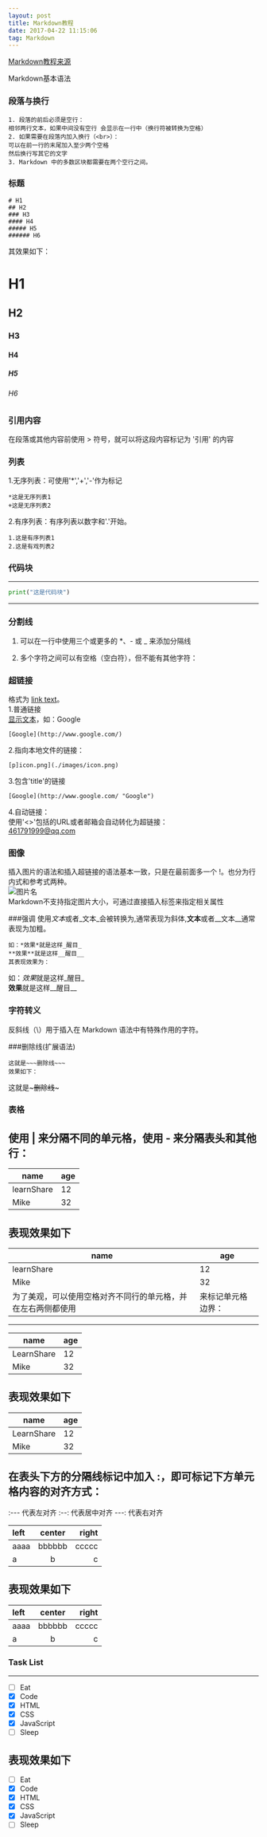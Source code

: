 ```yaml
---
layout: post
title: Markdown教程
date: 2017-04-22 11:15:06 
tag: Markdown
---
```


[Markdown教程来源](http://xianbai.me/learn-md/article/about/readme.html)  

Markdown基本语法
### 段落与换行
```
1. 段落的前后必须是空行：
相邻两行文本，如果中间没有空行 会显示在一行中（换行符被转换为空格）
2. 如果需要在段落内加入换行（<br>）：
可以在前一行的末尾加入至少两个空格
然后换行写其它的文字
3. Markdown 中的多数区块都需要在两个空行之间。
```
### 标题
```
# H1
## H2
### H3
#### H4
##### H5
###### H6
```
其效果如下：  

# H1
## H2
### H3
#### H4
##### H5
###### H6

### 引用内容
在段落或其他内容前使用 > 符号，就可以将这段内容标记为 '引用' 的内容

### 列表
1.无序列表：可使用'*','+','-'作为标记
```
*这是无序列表1
+这是无序列表2
```

2.有序列表：有序列表以数字和'.'开始。
```
1.这是有序列表1
2.这是有戏列表2
```

### 代码块
---
```python
print("这是代码块")
```
---

### 分割线
1. 可以在一行中使用三个或更多的 *、- 或 _ 来添加分隔线

2. 多个字符之间可以有空格（空白符），但不能有其他字符：



### 超链接
格式为 [link text](URL 'title text')。  
1.普通链接  
[显示文本](URL)，如：Google  
```
[Google](http://www.google.com/)
```

2.指向本地文件的链接：  
```
[p]icon.png](./images/icon.png)
```
3.包含'title'的链接
```
[Google](http://www.google.com/ "Google")
```
4.自动链接：  
使用'<>'包括的URL或者邮箱会自动转化为超链接：  
<461791999@qq.com>

### 图像
插入图片的语法和插入超链接的语法基本一致，只是在最前面多一个 !。也分为行内式和参考式两种。  
![图片名](url)  
Markdown不支持指定图片大小，可通过直接插入<img/>标签来指定相关属性

###强调
使用*文本*或者_文本_会被转换为<em></em>,通常表现为斜体,**文本**或者__文本__通常表现为加粗。  
```
如：*效果*就是这样_醒目_  
**效果**就是这样__醒目__
其表现效果为：
```
如：*效果*就是这样_醒目_  
**效果**就是这样__醒目__
### 字符转义
反斜线（\）用于插入在 Markdown 语法中有特殊作用的字符。

###删除线(扩展语法)
```
这就是~~~删除线~~~
效果如下：
```
这就是~~~删除线~~~

### 表格
使用 | 来分隔不同的单元格，使用 - 来分隔表头和其他行：
---
name|age
--- | ---
learnShare|12
Mike|32

表现效果如下
---

name|age
----|----
learnShare|12
Mike|32
为了美观，可以使用空格对齐不同行的单元格，并在左右两侧都使用 | 来标记单元格边界：  
---
|    name    | age |
| ---------- | --- |
| LearnShare |  12 |
| Mike       |  32 |

表现效果如下
---
|    name    | age |
| ---------- | --- |
| LearnShare |  12 |
| Mike       |  32 |

在表头下方的分隔线标记中加入 :，即可标记下方单元格内容的对齐方式：
---
:--- 代表左对齐
:--: 代表居中对齐
---: 代表右对齐

| left | center | right |
| :--- | :----: | ----: |
| aaaa | bbbbbb | ccccc |
| a    | b      | c     |

表现效果如下
---
| left | center | right |
| :--- | :----: | ----: |
| aaaa | bbbbbb | ccccc |
| a    | b      | c     |

### Task List
---
- [ ] Eat
- [x] Code
- [x] HTML
- [x] CSS
- [x] JavaScript
- [ ] Sleep

表现效果如下
--- 

- [ ] Eat
- [x] Code
- [x] HTML
- [x] CSS
- [x] JavaScript
- [ ] Sleep

